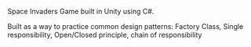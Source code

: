 Space Invaders Game built in Unity using C#. 

Built as a way to practice common design patterns: 
Factory Class, Single responsibility, Open/Closed principle, chain of responsibility
